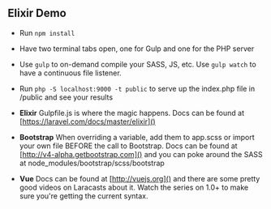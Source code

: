 ## Elixir Demo

* Run `npm install`
* Have two terminal tabs open, one for Gulp and one for the PHP server
* Use `gulp` to on-demand compile your SASS, JS, etc. Use `gulp watch` to have a continuous file listener.
* Run `php -S localhost:9000 -t public` to serve up the index.php file in /public and see your results

* **Elixir** Gulpfile.js is where the magic happens. Docs can be found at [https://laravel.com/docs/master/elixir]()
* **Bootstrap** When overriding a variable, add them to app.scss or import your own file BEFORE the call to Bootstrap. Docs can be found at [http://v4-alpha.getbootstrap.com]() and you can poke around the SASS at node_modules/bootstrap/scss/bootstrap
* **Vue** Docs can be found at [http://vuejs.org]() and there are some pretty good videos on Laracasts about it. Watch the series on 1.0+ to make sure you're getting the current syntax.
